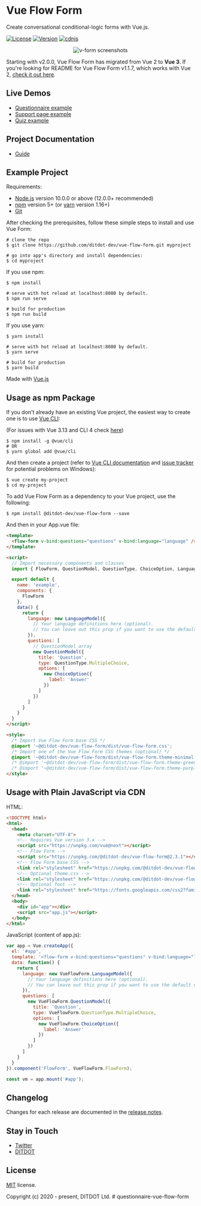 # Vue Flow Form

Create conversational conditional-logic forms with Vue.js.

<p>
  <a href="https://github.com/ditdot-dev/vue-flow-form/blob/master/LICENSE"><img src="https://img.shields.io/npm/l/@ditdot-dev/vue-flow-form.svg?sanitize=true&amp;color=41B883" alt="License" /></a>
  <a href="https://www.npmjs.com/package/@ditdot-dev/vue-flow-form"><img src="https://img.shields.io/npm/v/@ditdot-dev/vue-flow-form.svg?sanitize=true&amp;color=41B883" alt="Version" /></a>
  <a href="https://cdnjs.com/libraries/vue-flow-form"><img src="https://img.shields.io/cdnjs/v/vue-flow-form?color=yellow" alt="cdnjs" /></a>
</p>

<p align="center">
  <img src="https://www.ditdot.hr/demo/vff/visuals/v-form-green-full-rotate-02.png" alt="v-form screenshots">
</p>

Starting with v2.0.0, Vue Flow Form has migrated from Vue 2 to **Vue 3**. If you're looking for README for Vue Flow Form v1.1.7, which works with Vue 2, <a href="https://github.com/ditdot-dev/vue-flow-form/blob/bc471447a6aadbbda7df9eb950566ed03a0d5e37/README.md">check it out here</a>.

## Live Demos

* [Questionnaire example](https://www.ditdot.hr/demo/vff/questionnaire/)
* [Support page example](https://www.ditdot.hr/demo/vff/support-page/)
* [Quiz example](https://www.ditdot.hr/demo/vff/quiz/)

## Project Documentation

* [Guide](https://www.ditdot.hr/en/docs/vue-flow-form-guide)

## Example Project

Requirements:

* [Node.js](https://nodejs.org/en/) version 10.0.0 or above (12.0.0+ recommended)
* [npm](https://www.npmjs.com/get-npm) version 5+ (or [yarn](https://yarnpkg.com/lang/en/docs/install/) version 1.16+)
* [Git](https://git-scm.com/)

After checking the prerequisites, follow these simple steps to install and use Vue Form:

```shell
# clone the repo
$ git clone https://github.com/ditdot-dev/vue-flow-form.git myproject

# go into app's directory and install dependencies:
$ cd myproject
```

If you use npm:

```shell
$ npm install

# serve with hot reload at localhost:8080 by default.
$ npm run serve

# build for production
$ npm run build
```

If you use yarn:

```shell
$ yarn install

# serve with hot reload at localhost:8080 by default.
$ yarn serve

# build for production
$ yarn build
```

Made with [Vue.js](https://vuejs.org/)

## Usage as npm Package

If you don't already have an existing Vue project, the easiest way to create one is to use [Vue CLI](https://cli.vuejs.org/):

(For issues with Vue 3.13 and CLI 4 check [here](https://github.com/vuejs/vue-next/issues/4052))

```shell
$ npm install -g @vue/cli
# OR
$ yarn global add @vue/cli
```

And then create a project (refer to [Vue CLI documentation](https://cli.vuejs.org/guide/) and [issue tracker](https://github.com/vuejs/vue-cli/issues) for potential problems on Windows):

```shell
$ vue create my-project
$ cd my-project
```

To add Vue Flow Form as a dependency to your Vue project, use the following:

```shell
$ npm install @ditdot-dev/vue-flow-form --save
```

And then in your App.vue file:

```html
<template>
  <flow-form v-bind:questions="questions" v-bind:language="language" />
</template>

<script>
  // Import necessary components and classes
  import { FlowForm, QuestionModel, QuestionType, ChoiceOption, LanguageModel } from '@ditdot-dev/vue-flow-form'

  export default {
    name: 'example',
    components: {
      FlowForm
    },
    data() {
      return {
        language: new LanguageModel({
          // Your language definitions here (optional).
          // You can leave out this prop if you want to use the default definitions.
        }),
        questions: [
          // QuestionModel array
          new QuestionModel({
            title: 'Question',
            type: QuestionType.MultipleChoice,
            options: [
              new ChoiceOption({
                label: 'Answer'
              })
            ]
          })
        ]
      }
    }
  }
</script>

<style>
  /* Import Vue Flow Form base CSS */
  @import '~@ditdot-dev/vue-flow-form/dist/vue-flow-form.css';
  /* Import one of the Vue Flow Form CSS themes (optional) */
  @import '~@ditdot-dev/vue-flow-form/dist/vue-flow-form.theme-minimal.css';
  /* @import '~@ditdot-dev/vue-flow-form/dist/vue-flow-form.theme-green.css'; */
  /* @import '~@ditdot-dev/vue-flow-form/dist/vue-flow-form.theme-purple.css'; */
</style>
```

## Usage with Plain JavaScript via CDN

HTML:

```html
<!DOCTYPE html>
<html>
  <head>
    <meta charset="UTF-8">
    <!-- Requires Vue version 3.x -->
    <script src="https://unpkg.com/vue@next"></script>
    <!-- Flow Form -->
    <script src="https://unpkg.com/@ditdot-dev/vue-flow-form@2.3.1"></script>
    <!-- Flow Form base CSS -->
    <link rel="stylesheet" href="https://unpkg.com/@ditdot-dev/vue-flow-form@2.3.1/dist/vue-flow-form.min.css">
    <!-- Optional theme.css -->
    <link rel="stylesheet" href="https://unpkg.com/@ditdot-dev/vue-flow-form@2.3.1/dist/vue-flow-form.theme-minimal.min.css">
    <!-- Optional font -->
    <link rel="stylesheet" href="https://fonts.googleapis.com/css2?family=Poppins:wght@300;400;900&amp;display=swap">
  </head>
  <body>
    <div id="app"></div>
    <script src="app.js"></script>
  </body>
</html>
```

JavaScript (content of app.js):

```js
var app = Vue.createApp({
  el: '#app',
  template: '<flow-form v-bind:questions="questions" v-bind:language="language" />',
  data: function() {
    return {
      language: new VueFlowForm.LanguageModel({
        // Your language definitions here (optional).
        // You can leave out this prop if you want to use the default definitions.
      }),
      questions: [
        new VueFlowForm.QuestionModel({
          title: 'Question',
          type: VueFlowForm.QuestionType.MultipleChoice,
          options: [
            new VueFlowForm.ChoiceOption({
              label: 'Answer'
            })
          ]
        })
      ]
    }
  }
}).component('FlowForm', VueFlowForm.FlowForm);

const vm = app.mount('#app');
```

## Changelog

Changes for each release are documented in the [release notes](https://github.com/ditdot-dev/vue-flow-form/releases).

## Stay in Touch

* [Twitter](https://twitter.com/ditdot_info)
* [DITDOT](https://www.ditdot.hr/en)

## License

[MIT](https://github.com/ditdot-dev/vue-flow-form/blob/master/LICENSE) license.

Copyright (c) 2020 - present, DITDOT Ltd.
#   q u e s t i o n n a i r e - v u e - f l o w - f o r m  
 